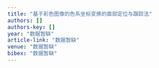 ```yaml
---
title: "基于彩色图像的色系坐标变换的面部定位与跟踪法"
authors: []
authors-key: []
year: "数据暂缺"
article-link: "数据暂缺"
venue: "数据暂缺"
bibex: "数据暂缺"
---
```

